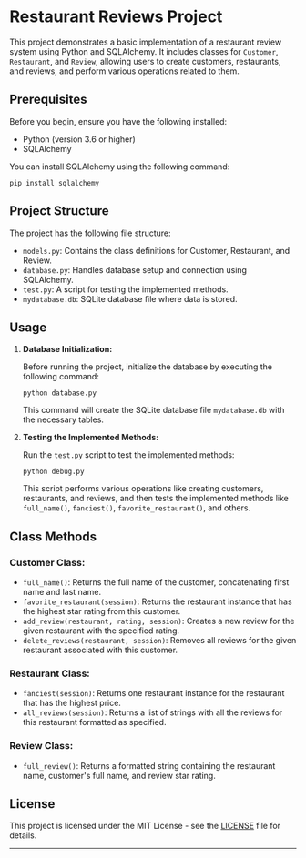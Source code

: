 # Restaurant Reviews Project

This project demonstrates a basic implementation of a restaurant review system using Python and SQLAlchemy. It includes classes for `Customer`, `Restaurant`, and `Review`, allowing users to create customers, restaurants, and reviews, and perform various operations related to them.

## Prerequisites

Before you begin, ensure you have the following installed:

- Python (version 3.6 or higher)
- SQLAlchemy

You can install SQLAlchemy using the following command:

```
pip install sqlalchemy
```

## Project Structure

The project has the following file structure:

- `models.py`: Contains the class definitions for Customer, Restaurant, and Review.
- `database.py`: Handles database setup and connection using SQLAlchemy.
- `test.py`: A script for testing the implemented methods.
- `mydatabase.db`: SQLite database file where data is stored.

## Usage

1. **Database Initialization:**

   Before running the project, initialize the database by executing the following command:

   ```
   python database.py
   ```

   This command will create the SQLite database file `mydatabase.db` with the necessary tables.

2. **Testing the Implemented Methods:**

   Run the `test.py` script to test the implemented methods:

   ```
   python debug.py
   ```

   This script performs various operations like creating customers, restaurants, and reviews, and then tests the implemented methods like `full_name()`, `fanciest()`, `favorite_restaurant()`, and others.

## Class Methods

### Customer Class:

- `full_name()`: Returns the full name of the customer, concatenating first name and last name.
- `favorite_restaurant(session)`: Returns the restaurant instance that has the highest star rating from this customer.
- `add_review(restaurant, rating, session)`: Creates a new review for the given restaurant with the specified rating.
- `delete_reviews(restaurant, session)`: Removes all reviews for the given restaurant associated with this customer.

### Restaurant Class:

- `fanciest(session)`: Returns one restaurant instance for the restaurant that has the highest price.
- `all_reviews(session)`: Returns a list of strings with all the reviews for this restaurant formatted as specified.

### Review Class:

- `full_review()`: Returns a formatted string containing the restaurant name, customer's full name, and review star rating.

## License

This project is licensed under the MIT License - see the [LICENSE](LICENSE) file for details.

---

